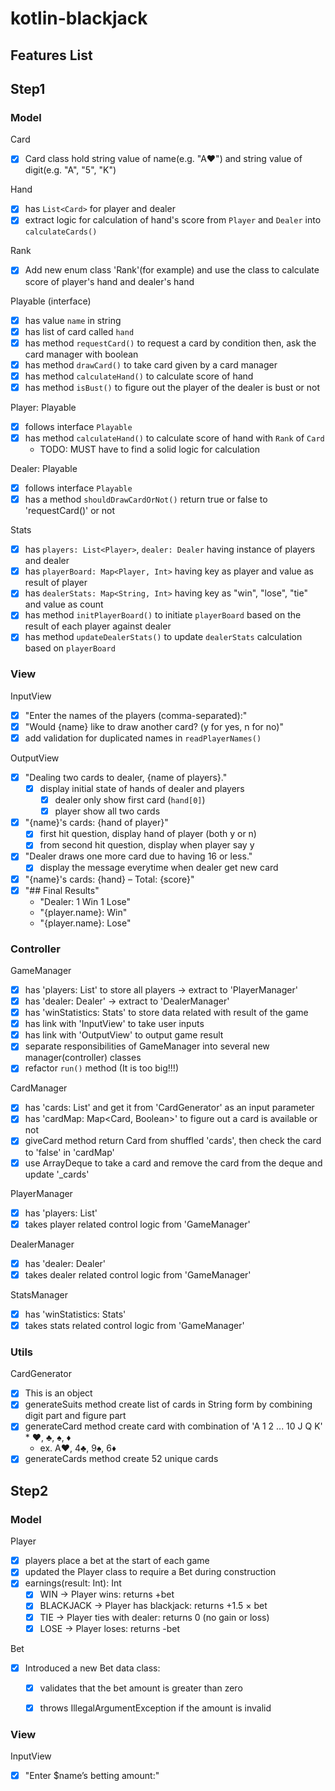 # kotlin-blackjack

## Features List

## Step1

### Model

Card

- [x] Card class hold string value of name(e.g. "A♥") and string value of digit(e.g. "A", "5", "K")

Hand

- [x] has `List<Card>` for player and dealer
- [x] extract logic for calculation of hand's score from `Player` and `Dealer` into `calculateCards()`

Rank

- [x] Add new enum class 'Rank'(for example) and use the class to calculate score of player's hand and dealer's hand

Playable (interface)

- [x] has value `name` in string
- [x] has list of card called `hand`
- [x] has method `requestCard()` to request a card by condition then, ask the card manager with boolean
- [x] has method `drawCard()` to take card given by a card manager
- [x] has method `calculateHand()` to calculate score of hand
- [x] has method `isBust()` to figure out the player of the dealer is bust or not

Player: Playable

- [x] follows interface `Playable`
- [x] has method `calculateHand()` to calculate score of hand with `Rank` of `Card`
    - TODO: MUST have to find a solid logic for calculation

Dealer: Playable

- [x] follows interface `Playable`
- [x] has a method `shouldDrawCardOrNot()` return true or false to 'requestCard()' or not

Stats

- [x] has `players: List<Player>`, `dealer: Dealer` having instance of players and dealer
- [x] has `playerBoard: Map<Player, Int>` having key as player and value as result of player
- [x] has `dealerStats: Map<String, Int>` having key as "win", "lose", "tie" and value as count
- [x] has method `initPlayerBoard()` to initiate `playerBoard` based on the result of each player against dealer
- [x] has method `updateDealerStats()` to update `dealerStats` calculation based on `playerBoard`

### View

InputView

- [x] "Enter the names of the players (comma-separated):"
- [x] "Would {name} like to draw another card? (y for yes, n for no)"
- [x] add validation for duplicated names in `readPlayerNames()`

OutputView

- [x] "Dealing two cards to dealer, {name of players}."
    - [x] display initial state of hands of dealer and players
        - [x] dealer only show first card (`hand[0]`)
        - [x] player show all two cards
- [x] "{name}'s cards: {hand of player}"
    - [x] first hit question, display hand of player (both y or n)
    - [x] from second hit question, display when player say y
- [x] "Dealer draws one more card due to having 16 or less."
    - [x] display the message everytime when dealer get new card
- [x] "{name}'s cards: {hand} – Total: {score}"
- [x] "## Final Results"
    - "Dealer: 1 Win 1 Lose"
    - "{player.name}: Win"
    - "{player.name}: Lose"

### Controller

GameManager

- [x] has 'players: List<player>' to store all players -> extract to 'PlayerManager'
- [x] has 'dealer: Dealer' -> extract to 'DealerManager'
- [x] has 'winStatistics: Stats' to store data related with result of the game
- [x] has link with 'InputView' to take user inputs
- [x] has link with 'OutputView' to output game result
- [x] separate responsibilities of GameManager into several new manager(controller) classes
- [x] refactor `run()` method (It is too big!!!)

CardManager

- [x] has 'cards: List<Card>' and get it from 'CardGenerator' as an input parameter
- [x] has 'cardMap: Map<Card, Boolean>' to figure out a card is available or not
- [x] giveCard method return Card from shuffled 'cards', then check the card to 'false' in 'cardMap'
- [x] use ArrayDeque to take a card and remove the card from the deque and update '_cards'

PlayerManager

- [x] has 'players: List<Player>'
- [x] takes player related control logic from 'GameManager'

DealerManager

- [x] has 'dealer: Dealer'
- [x] takes dealer related control logic from 'GameManager'

StatsManager

- [x] has 'winStatistics: Stats'
- [x] takes stats related control logic from 'GameManager'

### Utils

CardGenerator

- [x] This is an object
- [x] generateSuits method create list of cards in String form by combining digit part and figure part
- [x] generateCard method create card with combination of 'A 1 2 ... 10 J Q K' * ♥, ♣, ♠, ♦
    - ex. A♥, 4♣, 9♠, 6♦
- [x] generateCards method create 52 unique cards

## Step2

### Model

Player

- [x] players place a bet at the start of each game
- [x] updated the Player class to require a Bet during construction
- [x] earnings(result: Int): Int
  - [x] WIN → Player wins: returns +bet
  - [x] BLACKJACK → Player has blackjack: returns +1.5 × bet
  - [x] TIE → Player ties with dealer: returns 0 (no gain or loss)
  - [x] LOSE → Player loses: returns -bet

Bet

- [x] Introduced a new Bet data class:
    - [x] validates that the bet amount is greater than zero
    - [x] throws IllegalArgumentException if the amount is invalid
    

### View

InputView

- [x] "Enter $name’s betting amount:"
